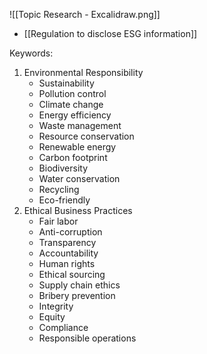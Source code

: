 ![[Topic Research - Excalidraw.png]]

- [[Regulation to disclose ESG information]]


Keywords:
1. Environmental Responsibility
	- Sustainability
	- Pollution control
	- Climate change
	- Energy efficiency
	- Waste management
	- Resource conservation
	- Renewable energy
	- Carbon footprint
	- Biodiversity
	- Water conservation
	- Recycling
	- Eco-friendly
2. Ethical Business Practices
	- Fair labor
	- Anti-corruption
	- Transparency
	- Accountability
	- Human rights
	- Ethical sourcing
	- Supply chain ethics
	- Bribery prevention
	- Integrity
	- Equity
	- Compliance
	- Responsible operations